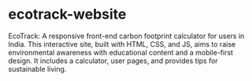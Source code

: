 # ecotrack-website
EcoTrack: A responsive front-end carbon footprint calculator for users in India. This interactive site, built with HTML, CSS, and JS, aims to raise environmental awareness with educational content and a mobile-first design. It includes a calculator, user pages, and provides tips for sustainable living.

